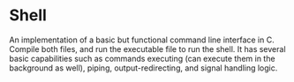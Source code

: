 # Shell
An implementation of a basic but functional command line interface in C.
Compile both files, and run the executable file to run the shell.
It has several basic capabilities such as commands executing (can execute them in the background as well), piping, output-redirecting, and signal handling logic.
